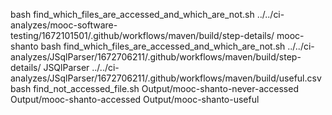 bash  find_which_files_are_accessed_and_which_are_not.sh ../../ci-analyzes/mooc-software-testing/1672101501/.github/workflows/maven/build/step-details/ mooc-shanto
bash  find_which_files_are_accessed_and_which_are_not.sh ../../ci-analyzes/JSqlParser/1672706211/.github/workflows/maven/build/step-details/ JSQlParser ../../ci-analyzes/JSqlParser/1672706211/.github/workflows/maven/build/useful.csv
bash find_not_accessed_file.sh Output/mooc-shanto-never-accessed Output/mooc-shanto-accessed Output/mooc-shanto-useful
